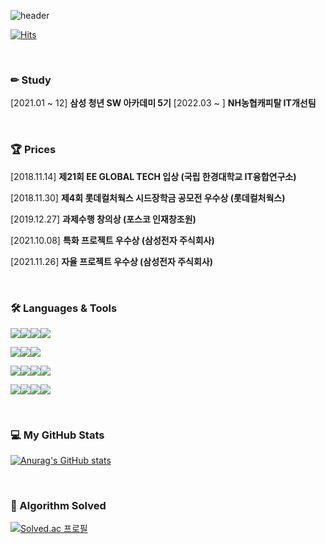 ![header](https://capsule-render.vercel.app/api?type=waving&color=auto&height=250&section=header&text=Huny77&fontSize=80&fontAlign=70)

[![Hits](https://hits.seeyoufarm.com/api/count/incr/badge.svg?url=https%3A%2F%2Fgithub.com%2Fhuny77&count_bg=%233D46C8&title_bg=%23555555&icon=microsoftedge.svg&icon_color=%23E7E7E7&title=visitor&edge_flat=false)](https://hits.seeyoufarm.com)

<br>

### ✏ Study

[2021.01 ~ 12] **삼성 청년 SW 아카데미 5기**
[2022.03 ~   ] **NH농협캐피탈 IT개선팀**

<br>

### 🏆 Prices

[2018.11.14] **제21회 EE GLOBAL TECH 입상 (국립 한경대학교 IT융합연구소)**

[2018.11.30] **제4회 롯데컬처웍스 시드장학금 공모전 우수상 (롯데컬처웍스)**

[2019.12.27] **과제수행 창의상 (포스코 인재창조원)**

[2021.10.08] **특화 프로젝트 우수상 (삼성전자 주식회사)**

[2021.11.26] **자율 프로젝트 우수상 (삼성전자 주식회사)**

<br>

### 🛠 Languages & Tools

<img src="https://img.shields.io/badge/Python-3776AB?style=for-the-badge&logo=python&logoColor=white"><img src="https://img.shields.io/badge/Django-092E20?style=for-the-badge&logo=django&logoColor=white"><img src="https://img.shields.io/badge/Numpy-013243?style=for-the-badge&logo=numpy&logoColor=white"><img src="https://img.shields.io/badge/Pandas-150458?style=for-the-badge&logo=pandas&logoColor=white">

<img src="https://img.shields.io/badge/JavaScript-F7DF1E?style=for-the-badge&logo=JavaScript&logoColor=black"><img src="https://img.shields.io/badge/Vue.js-4FC08D?style=for-the-badge&logo=vue.js&logoColor=black"><img src="https://img.shields.io/badge/REACT.JS-61DAFB?style=for-the-badge&logo=react&logoColor=black">

<img src="https://img.shields.io/badge/HTML5-E34F26?style=for-the-badge&logo=html5&logoColor=white"><img src="https://img.shields.io/badge/CSS3-1572B6?style=for-the-badge&logo=CSS3&logoColor=white"><img src="https://img.shields.io/badge/sass-CC6699?style=for-the-badge&logo=sass&logoColor=white"><img src="https://img.shields.io/badge/mysql-4479A1?style=for-the-badge&logo=mysql&logoColor=black">

<img src="https://img.shields.io/badge/jira-0052CC?style=for-the-badge&logo=jirasoftware&logoColor=white"><img src="https://img.shields.io/badge/github-181717?style=for-the-badge&logo=github&logoColor=white"><img src="https://img.shields.io/badge/gitlab-FCA121?style=for-the-badge&logo=gitlab&logoColor=white"><img src="https://img.shields.io/badge/figma-F24E1E?style=for-the-badge&logo=figma&logoColor=white">

<br>

### 💻 My GitHub Stats

[![Anurag's GitHub stats](https://github-readme-stats.vercel.app/api?username=huny77)](https://github.com/anuraghazra/github-readme-stats)

<br>

### 📔 Algorithm Solved

[![Solved.ac
프로필](http://mazassumnida.wtf/api/v2/generate_badge?boj=hanjoi77)](https://solved.ac/hanjoi77)

